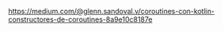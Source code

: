 https://medium.com/@glenn.sandoval.v/coroutines-con-kotlin-constructores-de-coroutines-8a9e10c8187e

